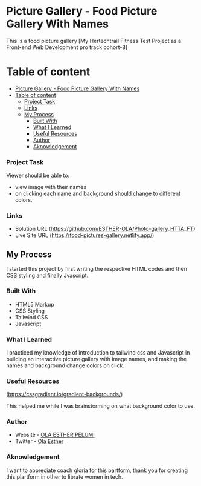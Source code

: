 # Picture Gallery - Food Picture Gallery With Names

This is a food picture gallery [My Hertechtrail Fitness Test Project as a Front-end Web Development pro track cohort-8]

# Table of content

- [Picture Gallery - Food Picture Gallery With Names](#picture-gallery---food-picture-gallery-with-names)
- [Table of content](#table-of-content)
    - [Project Task](#project-task)
    - [Links](#links)
  - [My Process](#my-process)
    - [Built With](#built-with)
    - [What I Learned](#what-i-learned)
    - [Useful Resources](#useful-resources)
    - [Author](#author)
    - [Aknowledgement](#aknowledgement)


### Project Task

Viewer should be able to:

- view image with their names
- on clicking each name and background should change to different colors.


### Links

- Solution URL (https://github.com/ESTHER-OLA/Photo-gallery_HTTA_FT)
- Live Site URL (https://food-pictures-gallery.netlify.app/)


## My Process

I started this project by first writing the respective HTML codes and then CSS styling and finally Jvascript. 

### Built With 

- HTML5 Markup
- CSS Styling
- Tailwind CSS
- Javascript

### What I Learned 

I practiced my knowledge of introduction to tailwind css and Javascript in building an interactive picture gallery with image names, and making the names and background change colors on click.


### Useful Resources 

(https://cssgradient.io/gradient-backgrounds/)


This helped me while I was brainstorming on what background color to use.


### Author 

- Website - [OLA ESTHER PELUMI](https://github.com/ESTHER-OLA)
- Twitter - [Ola Esther](https://twitter.com/P_tomiwa_?t=HE5B98KKAv0af67LEabh6Q&s=09)


### Aknowledgement

I want to appreciate coach gloria for this partform, thank you for creating this plartform in other to librate women in tech.